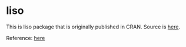 # liso

This is liso package that is originally published in CRAN. Source is [here](https://cran.r-project.org/src/contrib/Archive/liso/).

Reference: [here](https://cran.r-project.org/web/packages/liso/index.html)
